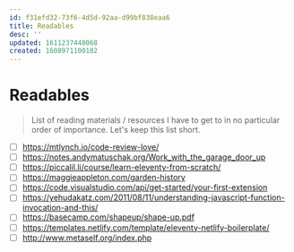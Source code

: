 ```yaml
---
id: f31efd32-73f6-4d5d-92aa-d99bf838eaa6
title: Readables
desc: ''
updated: 1611237448068
created: 1608971100102
---
```


# Readables

> List of reading materials / resources I have to get to in no particular order of importance. Let's keep this list short.

- [ ] https://mtlynch.io/code-review-love/
- [ ] https://notes.andymatuschak.org/Work_with_the_garage_door_up
- [ ] https://piccalil.li/course/learn-eleventy-from-scratch/
- [ ] https://maggieappleton.com/garden-history
- [ ] https://code.visualstudio.com/api/get-started/your-first-extension
- [ ] https://yehudakatz.com/2011/08/11/understanding-javascript-function-invocation-and-this/
- [ ] https://basecamp.com/shapeup/shape-up.pdf
- [ ] https://templates.netlify.com/template/eleventy-netlify-boilerplate/
- [ ] http://www.metaself.org/index.php